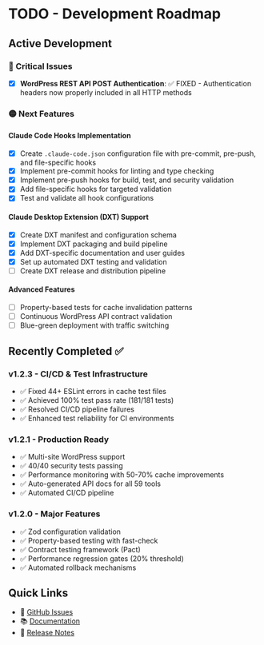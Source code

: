 # TODO - Development Roadmap

## Active Development

### 🔴 Critical Issues

- [x] **WordPress REST API POST Authentication**: ✅ FIXED - Authentication headers now properly included in all HTTP methods

### 🟡 Next Features

#### Claude Code Hooks Implementation

- [x] Create `.claude-code.json` configuration file with pre-commit, pre-push, and file-specific hooks
- [x] Implement pre-commit hooks for linting and type checking
- [x] Implement pre-push hooks for build, test, and security validation
- [x] Add file-specific hooks for targeted validation
- [x] Test and validate all hook configurations

#### Claude Desktop Extension (DXT) Support

- [x] Create DXT manifest and configuration schema
- [x] Implement DXT packaging and build pipeline  
- [x] Add DXT-specific documentation and user guides
- [x] Set up automated DXT testing and validation
- [ ] Create DXT release and distribution pipeline

#### Advanced Features

- [ ] Property-based tests for cache invalidation patterns
- [ ] Continuous WordPress API contract validation
- [ ] Blue-green deployment with traffic switching

## Recently Completed ✅

### v1.2.3 - CI/CD & Test Infrastructure

- ✅ Fixed 44+ ESLint errors in cache test files
- ✅ Achieved 100% test pass rate (181/181 tests)
- ✅ Resolved CI/CD pipeline failures
- ✅ Enhanced test reliability for CI environments

### v1.2.1 - Production Ready

- ✅ Multi-site WordPress support
- ✅ 40/40 security tests passing
- ✅ Performance monitoring with 50-70% cache improvements
- ✅ Auto-generated API docs for all 59 tools
- ✅ Automated CI/CD pipeline

### v1.2.0 - Major Features

- ✅ Zod configuration validation
- ✅ Property-based testing with fast-check
- ✅ Contract testing framework (Pact)
- ✅ Performance regression gates (20% threshold)
- ✅ Automated rollback mechanisms

## Quick Links

- 📝 [GitHub Issues](https://github.com/docdyhr/mcp-wordpress/issues)
- 📚 [Documentation](./README.md)
- 🚀 [Release Notes](./CHANGELOG.md)
